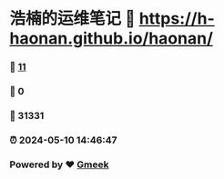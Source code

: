 # 浩楠的运维笔记 :link: https://h-haonan.github.io/haonan/ 
### :page_facing_up: [11](https://h-haonan.github.io/haonan//tag.html) 
### :speech_balloon: 0 
### :hibiscus: 31331 
### :alarm_clock: 2024-05-10 14:46:47 
### Powered by :heart: [Gmeek](https://github.com/Meekdai/Gmeek)
